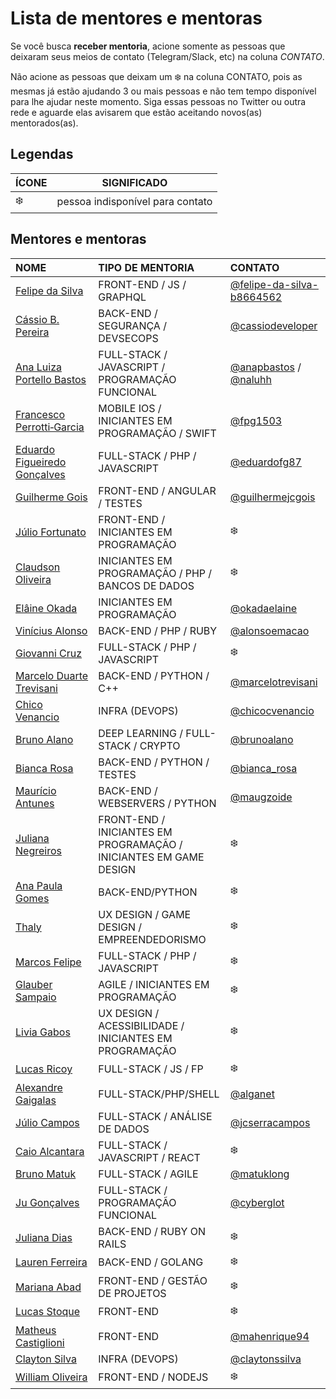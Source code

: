 # Lista de mentores e mentoras

Se você busca **receber mentoria**, acione somente as pessoas que deixaram seus meios de contato (Telegram/Slack, etc) na coluna *CONTATO*.

Não acione as pessoas que deixam um :snowflake: na coluna CONTATO, pois as mesmas já estão ajudando 3 ou mais pessoas e não tem tempo disponível para lhe ajudar neste momento. Siga essas pessoas no Twitter ou outra rede e aguarde elas avisarem que estão aceitando novos(as) mentorados(as).

## Legendas

| ÍCONE | SIGNIFICADO |
| --- | --- |
| :snowflake: | pessoa indisponível para contato |

## Mentores e mentoras

<!-- TEMPLATES DE LINKS DE CONTATO
Twitter -> [@user_name](https://twitter.com/user_name)
Telegram -> [@user_name](https://telegram.me/user_name)
Facebook -> [@user_name](https://www.facebook.com/user_name)
-->

| NOME | TIPO DE MENTORIA | CONTATO |
| :--- | :--- | :--- |
| [Felipe da Silva](https://github.com/felipe-developer) | FRONT-END / JS / GRAPHQL | [@felipe-da-silva-b8664562](http://linkedin.com/in/felipe-da-silva-b8664562) |
| [Cássio B. Pereira](https://about.me/cassiodeveloper) | BACK-END / SEGURANÇA / DEVSECOPS | [@cassiodeveloper](https://twitter.com/cassiodeveloper) |
| [Ana Luiza Portello Bastos](https://github.com/anabastos) | FULL-STACK / JAVASCRIPT / PROGRAMAÇÃO FUNCIONAL | [@anapbastos](https://telegram.me/anapbastos) / [@naluhh](https://twitter.com/naluhh) |
| [Francesco Perrotti‑Garcia](https://github.com/fpg1503) | MOBILE IOS / INICIANTES EM PROGRAMAÇÃO / SWIFT | [@fpg1503](https://twitter.com/fpg1503) |
| [Eduardo Figueiredo Gonçalves](https://github.com/eduardofg87) | FULL-STACK / PHP / JAVASCRIPT | [@eduardofg87](https://telegram.me/eduardofg87) |
| [Guilherme Gois](https://github.com/guilhermejcgois) | FRONT-END / ANGULAR / TESTES | [@guilhermejcgois](https://twitter.com/guilhermejcgois) |
| [Júlio Fortunato](https://github.com/juliofortunato) | FRONT-END / INICIANTES EM PROGRAMAÇÃO| :snowflake: |
| [Claudson Oliveira](https://github.com/cloudson) |  INICIANTES EM PROGRAMAÇÃO / PHP / BANCOS DE DADOS | :snowflake: |
| [Elâine Okada](https://twitter.com/okadaelaine) | INICIANTES EM PROGRAMAÇÃO | [@okadaelaine](https://telegram.me/okadaelaine) |
| [Vinícius Alonso](https://github.com/viniciusalonso) | BACK-END / PHP / RUBY | [@alonsoemacao](https://twitter.com/alonsoemacao) |
| [Giovanni Cruz](https://github.com/giovannicruz97) | FULL-STACK / PHP / JAVASCRIPT | :snowflake: |
| [Marcelo Duarte Trevisani](https://www.linkedin.com/in/marcelodtrevisani/) | BACK-END / PYTHON / C++ | [@marcelotrevisani](https://telegram.me/marcelotrevisani) |
| [Chico Venancio](https://twitter.com/chicocvenancio) | INFRA (DEVOPS)| [@chicocvenancio](https://telegram.me/chicocvenancio) |
| [Bruno Alano](https://github.com/brunoalano) | DEEP LEARNING / FULL-STACK / CRYPTO | [@brunoalano](https://telegram.me/brunoalano) |
| [Bianca Rosa](http://biancarosa.com.br/) | BACK-END / PYTHON / TESTES | [@bianca_rosa](https://telegram.me/bianca_rosa) |
| [Maurício Antunes](https://www.maugzoide.com/) | BACK-END / WEBSERVERS / PYTHON | [@maugzoide](https://twitter.com/maugzoide) |
| [Juliana Negreiros](https://twitter.com/juunegreiros) |  FRONT-END / INICIANTES EM PROGRAMAÇÃO / INICIANTES EM GAME DESIGN | :snowflake: |
| [Ana Paula Gomes](https://anapaulagomes.me) | BACK-END/PYTHON | :snowflake: |
| [Thaly](https://twitter.com/AtemZero) | UX DESIGN / GAME DESIGN / EMPREENDEDORISMO | :snowflake: |
| [Marcos Felipe](https://github.com/omarkdev) | FULL-STACK / PHP / JAVASCRIPT  | :snowflake: |
| [Glauber Sampaio](https://www.linkedin.com/in/glaubersampaio/) | AGILE / INICIANTES EM PROGRAMAÇÃO | :snowflake: |
| [Livia Gabos](http://liviagabos.com) | UX DESIGN / ACESSIBILIDADE / INICIANTES EM PROGRAMAÇÃO | :snowflake: |
| [Lucas Ricoy](https://github.com/lricoy) | FULL-STACK / JS / FP | :snowflake: |
| [Alexandre Gaigalas](https://github.com/alganet) | FULL-STACK/PHP/SHELL | [@alganet](https://twitter.com/alganet) |
| [Júlio Campos](https://linkedin.com/in/jcserracampos) | FULL-STACK / ANÁLISE DE DADOS | [@jcserracampos](https://telegram.me/jcserracampos) |
| [Caio Alcantara](https://sourcerer.io/clucasalcantara) | FULL-STACK / JAVASCRIPT / REACT | :snowflake: |
| [Bruno Matuk](https://github.com/matuklong) | FULL-STACK / AGILE | [@matuklong](https://telegram.me/matuklong) |
| [Ju Gonçalves](https://cyberglot.me) | FULL-STACK / PROGRAMAÇÃO FUNCIONAL | [@cyberglot](https://twitter.com/cyberglot) |
| [Juliana Dias](https://about.me/juuh42dias) | BACK-END / RUBY ON RAILS | :snowflake: |
| [Lauren Ferreira](https://larien.me) | BACK-END / GOLANG | :snowflake: |
| [Mariana Abad](https://github.com/maaryhabad) | FRONT-END / GESTÃO DE PROJETOS | :snowflake: |
| [Lucas Stoque](https://github.com/stoque) | FRONT-END | :snowflake: |
| [Matheus Castiglioni](https://github.com/mahenrique94) | FRONT-END | [@mahenrique94](https://telegram.me/mahenrique94) |
| [Clayton Silva](https://github.com/claytonsilva) | INFRA (DEVOPS) | [@claytonssilva](https://telegram.me/claytonssilva) |
| [William Oliveira](https://twitter.com/w_oliveiras) | FRONT-END / NODEJS | :snowflake: |

<!-- NÃO ADICIONE SEU NOME NO FINAL DA LISTA, NOVOS MENTORES DEVEM SER ADICIONADOS NO INÍCIO DA LISTA -->